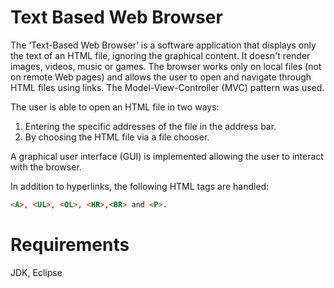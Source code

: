 # Text Based Web Browser
The ‘Text-Based Web Browser’ is a software application that displays only the text of an HTML file, ignoring the graphical content. It  doesn't render images, videos, music or games. The browser works only on local files (not on remote Web pages) and allows the user to open and navigate through HTML files using links. The Model-View-Controller (MVC) pattern was used.

The user is able to open an HTML file in two ways: 
1) Entering the specific addresses of the file in the address bar.
2) By choosing the HTML file via a file chooser.

A graphical user interface (GUI) is implemented allowing the user to interact with the browser.

In addition to hyperlinks, the following HTML tags are handled:
  ```html
<A>, <UL>, <OL>, <HR>,<BR> and <P>.
```

# Requirements 
JDK, Eclipse 
